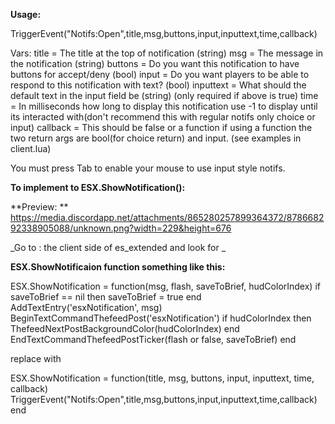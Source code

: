 **Usage:**

TriggerEvent("Notifs:Open",title,msg,buttons,input,inputtext,time,callback)

Vars: 
title       = The title at the top of notification (string)
msg         = The message in the notification (string)
buttons     = Do you want this notification to have buttons for accept/deny (bool)
input       = Do you want players to be able to respond to this notification with text? (bool)
inputtext   = What should the default text in the input field be (string) (only required if above is true)
time        = In milliseconds how long to display this notification use -1 to display until its interacted with(don't recommend this with regular notifs only choice or input)
callback    = This should be false or a function if using a function the two return args are bool(for choice return) and input. (see examples in client.lua)

You must press Tab to enable your mouse to use input style notifs.

**To implement to ESX.ShowNotification():**

**Preview: **
https://media.discordapp.net/attachments/865280257899364372/878668292338905088/unknown.png?width=229&height=676

_Go to : the client side of es_extended and look for _

**ESX.ShowNotificaion function something like this:**

ESX.ShowNotification = function(msg, flash, saveToBrief, hudColorIndex)
  if saveToBrief == nil then saveToBrief = true end
  AddTextEntry('esxNotification', msg)
  BeginTextCommandThefeedPost('esxNotification')
  if hudColorIndex then ThefeedNextPostBackgroundColor(hudColorIndex) end
  EndTextCommandThefeedPostTicker(flash or false, saveToBrief)
end

replace with 

ESX.ShowNotification = function(title, msg, buttons, input, inputtext, time, callback)
  TriggerEvent("Notifs:Open",title,msg,buttons,input,inputtext,time,callback)
end
